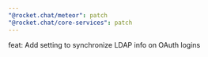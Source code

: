 ```yaml
---
"@rocket.chat/meteor": patch
"@rocket.chat/core-services": patch
---
```


feat: Add setting to synchronize LDAP info on OAuth logins
